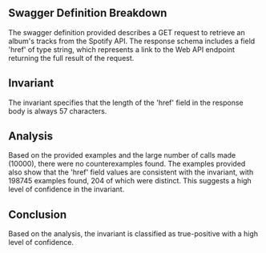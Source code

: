 ## Swagger Definition Breakdown
The swagger definition provided describes a GET request to retrieve an album's tracks from the Spotify API. The response schema includes a field 'href' of type string, which represents a link to the Web API endpoint returning the full result of the request.

## Invariant
The invariant specifies that the length of the 'href' field in the response body is always 57 characters.

## Analysis
Based on the provided examples and the large number of calls made (10000), there were no counterexamples found. The examples provided also show that the 'href' field values are consistent with the invariant, with 198745 examples found, 204 of which were distinct. This suggests a high level of confidence in the invariant.

## Conclusion
Based on the analysis, the invariant is classified as true-positive with a high level of confidence.
